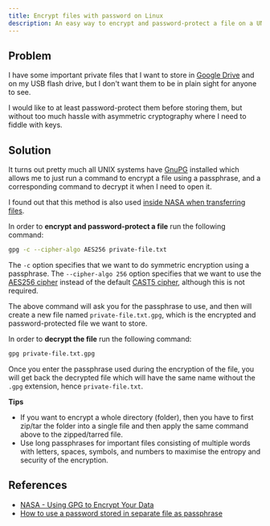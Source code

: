 ```yaml
---
title: Encrypt files with password on Linux
description: An easy way to encrypt and password-protect a file on a UNIX OS.
---
```


## Problem

I have some important private files that I want to store in [Google Drive](https://www.google.com/drive/) and on my USB flash drive, but I don't want them to be in plain sight for anyone to see.

I would like to at least password-protect them before storing them, but without too much hassle with asymmetric cryptography where I need to fiddle with keys.

## Solution

It turns out pretty much all UNIX systems have [GnuPG](https://www.gnupg.org/) installed which allows me to just run a command to encrypt a file using a passphrase, and a corresponding command to decrypt it when I need to open it.

I found out that this method is also used [inside NASA when transferring files](https://www.nas.nasa.gov/hecc/support/kb/using-gpg-to-encrypt-your-data_242.html).

In order to **encrypt and password-protect a file** run the following command:

```sh
gpg -c --cipher-algo AES256 private-file.txt
```

The `-c` option specifies that we want to do symmetric encryption using a passphrase. The `--cipher-algo 256` option specifies that we want to use the [AES256 cipher](https://en.wikipedia.org/wiki/Advanced_Encryption_Standard) instead of the default [CAST5 cipher](https://en.wikipedia.org/wiki/CAST-128), although this is not required.

The above command will ask you for the passphrase to use, and then will create a new file named `private-file.txt.gpg`, which is the encrypted and password-protected file we want to store.

In order to **decrypt the file** run the following command:

```sh
gpg private-file.txt.gpg
```

Once you enter the passphrase used during the encryption of the file, you will get back the decrypted file which will have the same name without the `.gpg` extension, hence `private-file.txt`.

**Tips**

* If you want to encrypt a whole directory (folder), then you have to first zip/tar the folder into a single file and then apply the same command above to the zipped/tarred file.
* Use long passphrases for important files consisting of multiple words with letters, spaces, symbols, and numbers to maximise the entropy and security of the encryption.

## References

* [NASA - Using GPG to Encrypt Your Data](https://www.nas.nasa.gov/hecc/support/kb/using-gpg-to-encrypt-your-data_242.html)
* [How to use a password stored in separate file as passphrase](https://www.cyberciti.biz/tips/linux-how-to-encrypt-and-decrypt-files-with-a-password.html#comment-4392)
